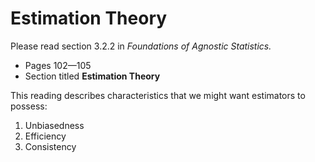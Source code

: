 # Estimation Theory 

Please read section 3.2.2 in *Foundations of Agnostic Statistics.* 

- Pages 102—105
- Section titled **Estimation Theory** 

This reading describes characteristics that we might want estimators to possess: 

1. Unbiasedness
2. Efficiency 
3. Consistency 
